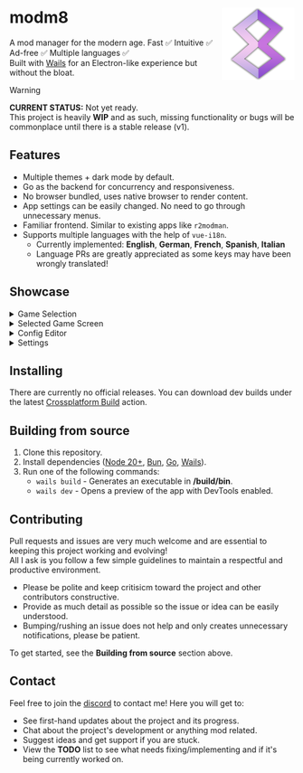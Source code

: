 # modm8 <img align="right" width="128" height="128" src="./frontend/src/assets/images/appicon.png">
A mod manager for the modern age. Fast ✅ Intuitive ✅ Ad-free ✅ Multiple languages ✅\
Built with [Wails](https://wails.io) for an Electron-like experience but without the bloat.

> [!WARNING]
> **CURRENT STATUS:** Not yet ready.\
> This project is heavily **WIP** and as such, missing functionality or bugs will be commonplace until there is a stable release (v1).

## Features
- Multiple themes + dark mode by default.
- Go as the backend for concurrency and responsiveness.
- No browser bundled, uses native browser to render content.
- App settings can be easily changed. No need to go through unnecessary menus.
- Familiar frontend. Similar to existing apps like `r2modman`.
- Supports multiple languages with the help of `vue-i18n`.
  - Currently implemented: **English**, **German**, **French**, **Spanish**, **Italian**
  - Language PRs are greatly appreciated as some keys may have been wrongly translated!

## Showcase
<details>
  <summary>Game Selection</summary>
  
  <img src="./screenshots/game-selection-grid.png"/>
</details>

<details>
  <summary>Selected Game Screen</summary>

  <img src="./screenshots/selected-game.png"/>
</details>

<details>
  <summary>Config Editor</summary>

  <img src="./screenshots/config-editor.png"/>
</details>

<details>
  <summary>Settings</summary>

  <img src="./screenshots/settings.png"/>
</details>

## Installing
There are currently no official releases. You can download dev builds under the latest [Crossplatform Build](https://github.com/The-Egg-Corp/modm8/actions/workflows/build.yml) action.

## Building from source
1. Clone this repository.
2. Install dependencies ([Node 20+](https://nodejs.org/en/download), [Bun](https://bun.sh), [Go](https://go.dev/doc/install), [Wails](https://wails.io/docs/gettingstarted/installation)).
3. Run one of the following commands:
   - `wails build` - Generates an executable in **/build/bin**.
   - `wails dev` - Opens a preview of the app with DevTools enabled.

## Contributing
Pull requests and issues are very much welcome and are essential to keeping this project working and evolving!\
All I ask is you follow a few simple guidelines to maintain a respectful and productive environment.

- Please be polite and keep critisicm toward the project and other contributors constructive.
- Provide as much detail as possible so the issue or idea can be easily understood.
- Bumping/rushing an issue does not help and only creates unnecessary notifications, please be patient.

To get started, see the **Building from source** section above.

## Contact
Feel free to join the [discord](https://discord.gg/psBXpXF2JZ) to contact me! Here you will get to:

- See first-hand updates about the project and its progress.
- Chat about the project's development or anything mod related.
- Suggest ideas and get support if you are stuck.
- View the **TODO** list to see what needs fixing/implementing and if it's being currently worked on.
